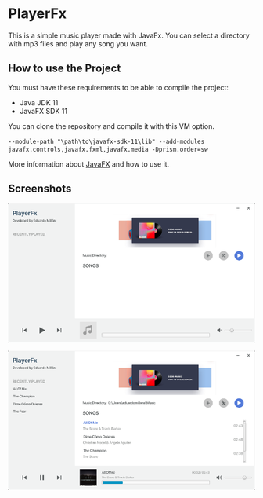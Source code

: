 PlayerFx
=============

This is a simple music player made with JavaFx. You can select a directory with mp3 files and play any song you want.

How to use the Project
----------------------

You must have these requirements to be able to compile the project:

* Java JDK 11
* JavaFX SDK 11

You can clone the repository and compile it with this VM option.

```
--module-path "\path\to\javafx-sdk-11\lib" --add-modules javafx.controls,javafx.fxml,javafx.media -Dprism.order=sw
```

More information about [JavaFX](https://openjfx.io/openjfx-docs/) and how to use it.

Screenshots
----------------------

![PlayerFx without added directory](playerfx_one.png)

![PlayerFx with added directory](playerfx_two.png)
